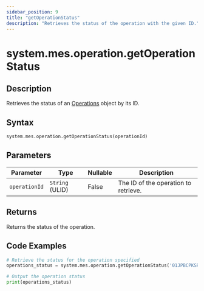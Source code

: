 ```yaml
---
sidebar_position: 9
title: "getOperationStatus"
description: "Retrieves the status of the operation with the given ID."
---
```


# system.mes.operation.getOperationStatus

## Description

Retrieves the status of an [Operations](../../data-model/operation-model/operation) object by its ID.

## Syntax

```python
system.mes.operation.getOperationStatus(operationId)
```

## Parameters

| Parameter     | Type            | Nullable | Description                          |
|---------------|-----------------|----------|--------------------------------------|
| `operationId` | `String` (ULID) | False    | The ID of the operation to retrieve. |

## Returns

Returns the status of the operation.

## Code Examples

```python
# Retrieve the status for the operation specified
operations_status = system.mes.operation.getOperationStatus('01JPBCPKSR-972W3V0Y-H00NNSKQ')

# Output the operation status
print(operations_status)
```
